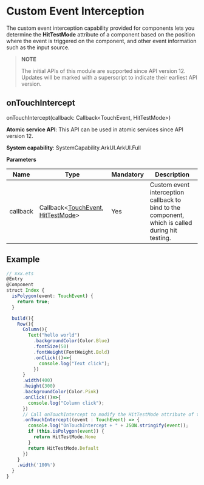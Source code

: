 # Custom Event Interception

The custom event interception capability provided for components lets you determine the **HitTestMode** attribute of a component based on the position where the event is triggered on the component, and other event information such as the input source.

>  **NOTE**
>
>  The initial APIs of this module are supported since API version 12. Updates will be marked with a superscript to indicate their earliest API version.


## onTouchIntercept

onTouchIntercept(callback: Callback<TouchEvent, HitTestMode>)

**Atomic service API**: This API can be used in atomic services since API version 12.

**System capability**: SystemCapability.ArkUI.ArkUI.Full

**Parameters**

| Name       | Type                   | Mandatory | Description                         |
| ---------- | -------------------------- | ------- | ----------------------------- |
| callback      | Callback<[TouchEvent](ts-universal-events-touch.md#touchevent), [HitTestMode](ts-universal-attributes-hit-test-behavior.md#HitTestMode)> | Yes    |  Custom event interception callback to bind to the component, which is called during hit testing. |


## Example

```ts
// xxx.ets
@Entry
@Component
struct Index {
  isPolygon(event: TouchEvent) {
    return true;
  }

  build(){
    Row(){
      Column(){
        Text("hello world")
          .backgroundColor(Color.Blue)
          .fontSize(50)
          .fontWeight(FontWeight.Bold)
          .onClick(()=>{
            console.log("Text click");
          })
      }
      .width(400)
      .height(300)
      .backgroundColor(Color.Pink)
      .onClick(()=>{
        console.log("Column click");
      })
      // Call onTouchIntercept to modify the HitTestMode attribute of the component.
      .onTouchIntercept((event : TouchEvent) => {
        console.log("OnTouchIntercept + " + JSON.stringify(event));
        if (this.isPolygon(event)) {
          return HitTestMode.None
        }
        return HitTestMode.Default
      })
    }
    .width('100%')
  }
}
```
